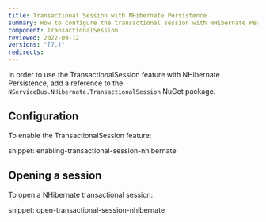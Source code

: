 ```yaml
---
title: Transactional Session with NHibernate Persistence
summary: How to configure the transactional session with NHibernate Persistence
component: TransactionalSession
reviewed: 2022-09-12
versions: "[7,)"
redirects:
---
```


In order to use the TransactionalSession feature with NHibernate Persistence, add a reference to the `NServiceBus.NHibernate.TransactionalSession` NuGet package.

## Configuration

To enable the TransactionalSession feature:

snippet: enabling-transactional-session-nhibernate

## Opening a session

To open a NHibernate transactional session:

snippet: open-transactional-session-nhibernate
